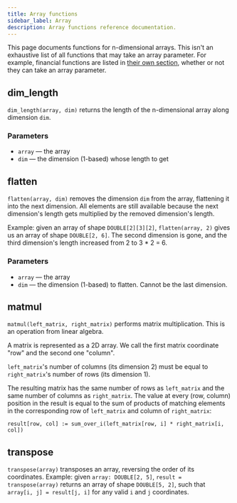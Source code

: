 ```yaml
---
title: Array functions
sidebar_label: Array
description: Array functions reference documentation.
---
```


This page documents functions for n-dimensional arrays. This isn't an exhaustive
list of all functions that may take an array parameter. For example, financial
functions are listed in [their own section](/docs/reference/function/finance/), whether or
not they can take an array parameter.

## dim_length

`dim_length(array, dim)` returns the length of the n-dimensional array along
dimension `dim`.

### Parameters

- `array` — the array
- `dim` — the dimension (1-based) whose length to get

## flatten

`flatten(array, dim)` removes the dimension `dim` from the array, flattening it
into the next dimension. All elements are still available because the next
dimension's length gets multiplied by the removed dimension's length.

Example: given an array of shape `DOUBLE[2][3][2]`, `flatten(array, 2)` gives us
an array of shape `DOUBLE[2, 6]`. The second dimension is gone, and the third
dimension's length increased from 2 to 3 \* 2 = 6.

### Parameters

- `array` — the array
- `dim` — the dimension (1-based) to flatten. Cannot be the last dimension.

## matmul

`matmul(left_matrix, right_matrix)` performs matrix multiplication. This is an
operation from linear algebra.

A matrix is represented as a 2D array. We call the first matrix coordinate "row"
and the second one "column".

`left_matrix`'s number of columns (its dimension 2) must be equal to
`right_matrix`'s number of rows (its dimension 1).

The resulting matrix has the same number of rows as `left_matrix` and the same
number of columns as `right_matrix`. The value at every (row, column) position
in the result is equal to the sum of products of matching elements in the
corresponding row of `left_matrix` and column of `right_matrix`:

`result[row, col] := sum_over_i(left_matrix[row, i] * right_matrix[i, col])`

## transpose

`transpose(array)` transposes an array, reversing the order of its coordinates.
Example: given `array: DOUBLE[2, 5]`, `result = transpose(array)` returns an
array of shape `DOUBLE[5, 2]`, such that `array[i, j] = result[j, i]` for any
valid `i` and `j` coordinates.
